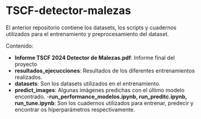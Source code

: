 # TSCF-detector-malezas

El anterior repositorio contiene los datasets, los scripts y cuadernos utilizados para el entrenamiento y preprocesamiento del dataset.

Contenido:
- **Informe TSCF 2024 Detector de Malezas.pdf**: Informe final del proyecto
- **resultados_ejecucciones**: Resultados de los diferentes entrenamientos realizados.
- **datasets**: Son los datasets utilizados en el entrenamiento.
- **predict_images**: Algunas imágenes predichas con el último modelo encontrado.
-**run_performance_modelos.ipynb, run_preditc.ipynb, run_tune.ipynb**: Son los cuadernos utilizados para entrenar, predecir y encontrar os hiperparámetros respectivamente. 
  
